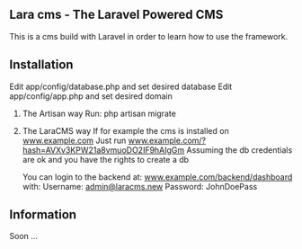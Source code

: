 ## Lara cms - The Laravel Powered CMS

This is a cms build with Laravel in order to learn how to use the framework.

## Installation

Edit app/config/database.php and set desired database
Edit app/config/app.php and set desired domain

1. The Artisan way
   Run:
     php artisan migrate

2. The LaraCMS way
   If for example the cms is installed on www.example.com
   Just run www.example.com/?hash=AVXv3KPW21a8vmuoDO2IF9hAIgGm
   Assuming the db credentials are ok and you have the rights to create a db

   You can login to the backend at:
   www.example.com/backend/dashboard
   with:
   Username: admin@laracms.new
   Password: JohnDoePass

   
## Information
Soon ...



